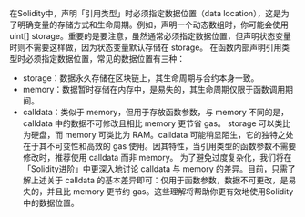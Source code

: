 在Solidity中，声明「引用类型」时必须指定数据位置（data location），这是为了明确变量的存储方式和生命周期。例如，声明一个动态数组时，你可能会使用 uint[] storage。重要的是要注意，虽然通常必须指定数据位置，但声明状态变量时则不需要这样做，因为状态变量默认存储在 storage。
在函数内部声明引用类型时必须指定数据位置，常见的数据位置有三种：
- storage：数据永久存储在区块链上，其生命周期与合约本身一致。
- memory：数据暂时存储在内存中，是易失的，其生命周期仅限于函数调用期间。
- calldata：类似于 memory，但用于存放函数参数，与 memory 不同的是，calldata 中的数据不可修改且相比 memory 更节省 gas。
storage 可以类比为硬盘，而 memory 可类比为 RAM。calldata 可能稍显陌生，它的独特之处在于其不可变性和高效的 gas 使用。因其特性，当引用类型的函数参数不需要修改时，推荐使用 calldata 而非 memory。
为了避免过度复杂化，我们将在「Solidity进阶」中更深入地讨论 calldata 与 memory 的差异。目前，只需了解上述关于 calldata 的基本差异即可：仅用于函数参数，数据不可更改，是易失的，并且比 memory 更节约 gas。这些理解将帮助你更有效地使用Solidity中的数据位置。